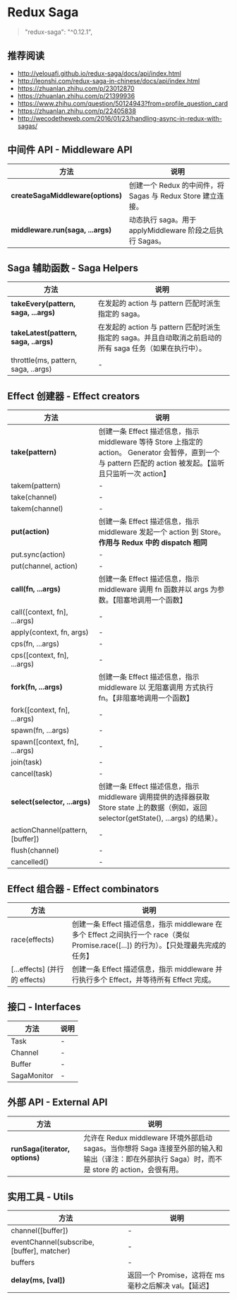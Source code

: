 # Redux Saga

> "redux-saga": "^0.12.1",

## 推荐阅读

- http://yelouafi.github.io/redux-saga/docs/api/index.html
- http://leonshi.com/redux-saga-in-chinese/docs/api/index.html
- https://zhuanlan.zhihu.com/p/23012870
- https://zhuanlan.zhihu.com/p/21399936
- https://www.zhihu.com/question/50124943?from=profile_question_card
- https://zhuanlan.zhihu.com/p/22405838
- http://wecodetheweb.com/2016/01/23/handling-async-in-redux-with-sagas/

## 中间件 API - Middleware API

方法 | 说明
---|---
**createSagaMiddleware(options)** | 创建一个 Redux 的中间件，将 Sagas 与 Redux Store 建立连接。
**middleware.run(saga, ...args)** | 动态执行 saga。用于 applyMiddleware 阶段之后执行 Sagas。

## Saga 辅助函数 - Saga Helpers

方法 | 说明
---|---
**takeEvery(pattern, saga, ...args)** | 在发起的 action 与 pattern 匹配时派生指定的 saga。
**takeLatest(pattern, saga, ..args)** | 在发起的 action 与 pattern 匹配时派生指定的 saga。并且自动取消之前启动的所有 saga 任务（如果在执行中）。
throttle(ms, pattern, saga, ..args) | -

## Effect 创建器 - Effect creators

方法 | 说明
---|---
**take(pattern)** | 创建一条 Effect 描述信息，指示 middleware 等待 Store 上指定的 action。 Generator 会暂停，直到一个与 pattern 匹配的 action 被发起。【监听且只监听一次 action】
takem(pattern) | -
take(channel) | -
takem(channel) | -
**put(action)** | 创建一条 Effect 描述信息，指示 middleware 发起一个 action 到 Store。**作用与 Redux 中的 dispatch 相同**
put.sync(action) | -
put(channel, action) | -
**call(fn, ...args)** | 创建一条 Effect 描述信息，指示 middleware 调用 fn 函数并以 args 为参数。【阻塞地调用一个函数】
call([context, fn], ...args) | -
apply(context, fn, args) | -
cps(fn, ...args) | -
cps([context, fn], ...args) | -
**fork(fn, ...args)** | 创建一条 Effect 描述信息，指示 middleware 以 无阻塞调用 方式执行 fn。【非阻塞地调用一个函数】
fork([context, fn], ...args) | -
spawn(fn, ...args) | -
spawn([context, fn], ...args) | -
join(task) | -
cancel(task) | -
**select(selector, ...args)** | 创建一条 Effect 描述信息，指示 middleware 调用提供的选择器获取 Store state 上的数据（例如，返回 selector(getState(), ...args) 的结果）。
actionChannel(pattern, [buffer]) | -
flush(channel) | -
cancelled() | -

## Effect 组合器 - Effect combinators

方法 | 说明
---|---
race(effects) | 创建一条 Effect 描述信息，指示 middleware 在多个 Effect 之间执行一个 race（类似 Promise.race([...]) 的行为）。【只处理最先完成的任务】
[...effects] (并行的 effects) | 创建一条 Effect 描述信息，指示 middleware 并行执行多个 Effect，并等待所有 Effect 完成。

## 接口 - Interfaces

方法 | 说明
---|---
Task | -
Channel | -
Buffer | -
SagaMonitor | -

## 外部 API - External API

方法 | 说明
---|---
**runSaga(iterator, options)** | 允许在 Redux middleware 环境外部启动 sagas。当你想将 Saga 连接至外部的输入和输出（译注：即在外部执行 Saga）时，而不是 store 的 action，会很有用。

## 实用工具 - Utils

方法 | 说明
---|---
channel([buffer]) | -
eventChannel(subscribe, [buffer], matcher) | -
buffers | -
**delay(ms, [val])** | 返回一个 Promise，这将在 ms 毫秒之后解决 val。【延迟】
